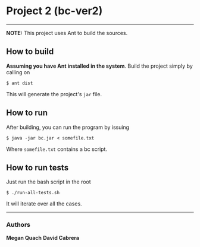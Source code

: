 # Project 2 (bc-ver2) #
---
**NOTE:** This project uses Ant to build the sources.

## How to build ##

**Assuming you have Ant installed in the system**. Build the project simply by calling on

``` $ ant dist ```

This will generate the project's `jar` file.

## How to run ##

After building, you can run the program by issuing

```$ java -jar bc.jar < somefile.txt ```

Where `somefile.txt` contains a bc script.

## How to run tests ##

Just run the bash script in the root

```$ ./run-all-tests.sh ```

It will iterate over all the cases.

---
### Authors ###
**Megan Quach**
**David Cabrera**
